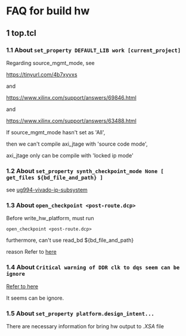 # FAQ for build hw

## 1 top.tcl

### 1.1 About `set_property DEFAULT_LIB work [current_project]`

Regarding source_mgmt_mode, see

<https://tinyurl.com/4b7xyvxs>

and

<https://www.xilinx.com/support/answers/69846.html>

and

<https://www.xilinx.com/support/answers/63488.html>

If source_mgmt_mode hasn't set as 'All',

then we can't compile axi_jtage with 'source code mode',

axi_jtage only can be compile with 'locked ip mode'

### 1.2 About `set_property synth_checkpoint_mode None [ get_files ${bd_file_and_path} ]`

see [ug994-vivado-ip-subsystem](https://www.xilinx.com/support/documentation/sw_manuals/xilinx2020_1/ug994-vivado-ip-subsystems.pdf)

### 1.3 About `open_checkpoint <post-route.dcp>`

Before write_hw_platform, must run

`open_checkpoint <post-route.dcp>`

furthermore, can't use read_bd ${bd_file_and_path}

reason Refer to [here](https://www.xilinx.com/support/answers/60945.html)

### 1.4 About `Critical warning of DDR clk to dqs seem can be ignore`

[Refer to here](https://tinyurl.com/t45wsu4v)

It seems can be ignore.

### 1.5 About `set_property platform.design_intent...`

There are necessary information for bring hw output to *.XSA* file
